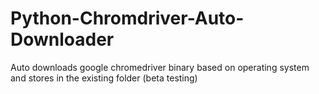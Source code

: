 # Python-Chromdriver-Auto-Downloader
Auto downloads google chromedriver binary based on operating system and stores in the existing folder (beta testing)
